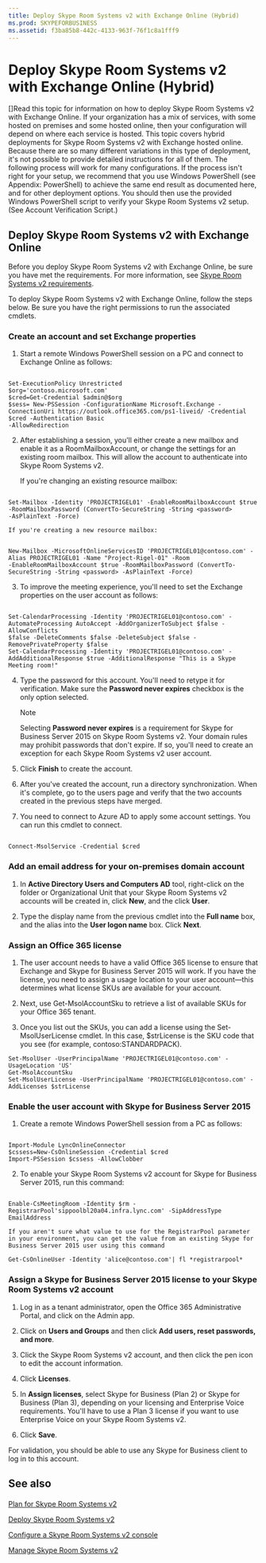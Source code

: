 ```yaml
---
title: Deploy Skype Room Systems v2 with Exchange Online (Hybrid)
ms.prod: SKYPEFORBUSINESS
ms.assetid: f3ba85b8-442c-4133-963f-76f1c8a1fff9
---
```



# Deploy Skype Room Systems v2 with Exchange Online (Hybrid)
[]Read this topic for information on how to deploy Skype Room Systems v2 with Exchange Online.
If your organization has a mix of services, with some hosted on premises and some hosted online, then your configuration will depend on where each service is hosted. This topic covers hybrid deployments for Skype Room Systems v2 with Exchange hosted online. Because there are so many different variations in this type of deployment, it's not possible to provide detailed instructions for all of them. The following process will work for many configurations. If the process isn't right for your setup, we recommend that you use Windows PowerShell (see Appendix: PowerShell) to achieve the same end result as documented here, and for other deployment options. You should then use the provided Windows PowerShell script to verify your Skype Room Systems v2 setup. (See Account Verification Script.)
  
    
    


## Deploy Skype Room Systems v2 with Exchange Online

Before you deploy Skype Room Systems v2 with Exchange Online, be sure you have met the requirements. For more information, see  [Skype Room Systems v2 requirements](skype-room-systems-v2-requirements.md).
  
    
    
To deploy Skype Room Systems v2 with Exchange Online, follow the steps below. Be sure you have the right permissions to run the associated cmdlets. 
  
    
    

### Create an account and set Exchange properties


1. Start a remote Windows PowerShell session on a PC and connect to Exchange Online as follows:
    
  ```
  
Set-ExecutionPolicy Unrestricted
$org='contoso.microsoft.com'
$cred=Get-Credential $admin@$org
$sess= New-PSSession -ConfigurationName Microsoft.Exchange -ConnectionUri https://outlook.office365.com/ps1-liveid/ -Credential $cred -Authentication Basic 
-AllowRedirection

  ```

2. After establishing a session, you'll either create a new mailbox and enable it as a RoomMailboxAccount, or change the settings for an existing room mailbox. This will allow the account to authenticate into Skype Room Systems v2.
    
    If you're changing an existing resource mailbox:
    


  ```
  
Set-Mailbox -Identity 'PROJECTRIGEL01' -EnableRoomMailboxAccount $true -RoomMailboxPassword (ConvertTo-SecureString -String <password>
-AsPlainText -Force)
  ```


    
    
    If you're creating a new resource mailbox:
    


  ```
  
New-Mailbox -MicrosoftOnlineServicesID 'PROJECTRIGEL01@contoso.com' -Alias PROJECTRIGEL01 -Name "Project-Rigel-01" -Room
-EnableRoomMailboxAccount $true -RoomMailboxPassword (ConvertTo-SecureString -String <password> -AsPlainText -Force)
  ```

3. To improve the meeting experience, you'll need to set the Exchange properties on the user account as follows:
    
  ```
  
Set-CalendarProcessing -Identity 'PROJECTRIGEL01@contoso.com' -AutomateProcessing AutoAccept -AddOrganizerToSubject $false -AllowConflicts
$false -DeleteComments $false -DeleteSubject $false -RemovePrivateProperty $false
Set-CalendarProcessing -Identity 'PROJECTRIGEL01@contoso.com' -AddAdditionalResponse $true -AdditionalResponse "This is a Skype Meeting room!"

  ```

4. Type the password for this account. You'll need to retype it for verification. Make sure the **Password never expires** checkbox is the only option selected.
    
    > [!NOTE]
      > Selecting **Password never expires** is a requirement for Skype for Business Server 2015 on Skype Room Systems v2. Your domain rules may prohibit passwords that don't expire. If so, you'll need to create an exception for each Skype Room Systems v2 user account.
5. Click **Finish** to create the account.
    
  
6. After you've created the account, run a directory synchronization. When it's complete, go to the users page and verify that the two accounts created in the previous steps have merged.
    
  
7. You need to connect to Azure AD to apply some account settings. You can run this cmdlet to connect.
    
  ```
  
Connect-MsolService -Credential $cred
  ```


### Add an email address for your on-premises domain account


1. In **Active Directory Users and Computers AD** tool, right-click on the folder or Organizational Unit that your Skype Room Systems v2 accounts will be created in, click **New**, and the click **User**.
    
  
2. Type the display name from the previous cmdlet into the **Full name** box, and the alias into the **User logon name** box. Click **Next**.
    
  

### Assign an Office 365 license


1. The user account needs to have a valid Office 365 license to ensure that Exchange and Skype for Business Server 2015 will work. If you have the license, you need to assign a usage location to your user account—this determines what license SKUs are available for your account.
    
  
2. Next, use Get-MsolAccountSku to retrieve a list of available SKUs for your Office 365 tenant.
    
  
3. Once you list out the SKUs, you can add a license using the Set-MsolUserLicense cmdlet. In this case, $strLicense is the SKU code that you see (for example, contoso:STANDARDPACK).
    
  ```
  Set-MsolUser -UserPrincipalName 'PROJECTRIGEL01@contoso.com' -UsageLocation 'US'
Get-MsolAccountSku
Set-MsolUserLicense -UserPrincipalName 'PROJECTRIGEL01@contoso.com' -AddLicenses $strLicense

  ```


### Enable the user account with Skype for Business Server 2015


1. Create a remote Windows PowerShell session from a PC as follows:
    
  ```
  
Import-Module LyncOnlineConnector
$cssess=New-CsOnlineSession -Credential $cred  
Import-PSSession $cssess -AllowClobber

  ```

2. To enable your Skype Room Systems v2 account for Skype for Business Server 2015, run this command:
    
  ```
  
Enable-CsMeetingRoom -Identity $rm -RegistrarPool'sippoolbl20a04.infra.lync.com' -SipAddressType EmailAddress
  ```


    
    
    If you aren't sure what value to use for the RegistrarPool parameter in your environment, you can get the value from an existing Skype for Business Server 2015 user using this command
    


  ```
  Get-CsOnlineUser -Identity 'alice@contoso.com'| fl *registrarpool*
  ```


### Assign a Skype for Business Server 2015 license to your Skype Room Systems v2 account


1. Log in as a tenant administrator, open the Office 365 Administrative Portal, and click on the Admin app.
    
  
2. Click on **Users and Groups** and then click **Add users, reset passwords, and more**.
    
  
3. Click the Skype Room Systems v2 account, and then click the pen icon to edit the account information.
    
  
4. Click **Licenses**.
    
  
5. In **Assign licenses**, select Skype for Business (Plan 2) or Skype for Business (Plan 3), depending on your licensing and Enterprise Voice requirements. You'll have to use a Plan 3 license if you want to use Enterprise Voice on your Skype Room Systems v2.
    
  
6. Click **Save**.
    
  
For validation, you should be able to use any Skype for Business client to log in to this account.
  
    
    

## See also


#### 


  
    
    
 [Plan for Skype Room Systems v2](plan-for-skype-room-systems-v2.md)
  
    
    
 [Deploy Skype Room Systems v2](deploy-skype-room-systems-v2.md)
  
    
    
 [Configure a Skype Room Systems v2 console](configure-a-skype-room-systems-v2-console.md)
  
    
    
 [Manage Skype Room Systems v2](manage-skype-room-systems-v2.md)

